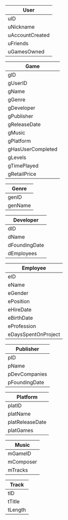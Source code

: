 
| User            |
| --------------- |
| uID             |
| uNickname       |
| uAccountCreated |
| uFriends        |
| uGamesOwned     |

| Game              |
| ----------------- |
| gID               |
| gUserID           |
| gName             |
| gGenre            |
| gDeveloper        |
| gPublisher        |
| gReleaseDate      |
| gMusic            |
| gPlatform         |
| gHasUserCompleted |
| gLevels           |
| gTimePlayed       |
| gRetailPrice      |

| Genre   |
| ------- |
| genID   |
| genName |

| Developer     |
| ------------- |
| dID           |
| dName         |
| dFoundingDate |
| dEmployees    |

| Employee            |
| ------------------- |
| eID                 |
| eName               |
| eGender             |
| ePosition           |
| eHireDate           |
| eBirthDate          |
| eProfession         |
| eDaysSpentOnProject |


| Publisher     |
| ------------- |
| pID           |
| pName         |
| pDevCompanies |
| pFoundingDate |

| Platform        |
| --------------- |
| platID          |
| platName        |
| platReleaseDate |
| platGames       |

| Music     |
| --------- |
| mGameID   |
| mComposer |
| mTracks   |

| Track   |
| ------- |
| tID     |
| tTitle  |
| tLength |
